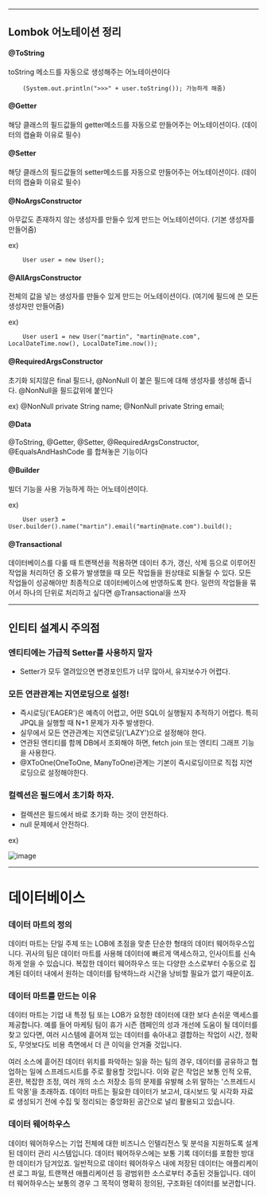-------------------------------------------------------------------------------------------------------------------------------------------


## Lombok 어노테이션 정리


#### @ToString 

toString 메소드를 자동으로 생성해주는 어노테이션이다


        (System.out.println(">>>" + user.toString()); 가능하게 해줌)



#### @Getter 


해당 클래스의 필드값들의 getter메소드를 자동으로 만들어주는 어노테이션이다. (데이터의 캡슐화 이유로 필수) 

#### @Setter 

해당 클래스의 필드값들의 setter메소드를 자동으로 만들어주는 어노테이션이다. (데이터의 캡슐화 이유로 필수) 

#### @NoArgsConstructor 

아무값도 존재하지 않는 생성자를 만들수 있게 만드는 어노테이션이다. (기본 생성자를 만들어줌) 

 ex) 
      
        User user = new User();



#### @AllArgsConstructor 

전체의 값을 넣는 생성자를 만들수 있게 만드는 어노테이션이다. (여기에 필드에 쓴 모든생성자만 만들어줌) 

 ex) 
      
        User user1 = new User("martin", "martin@nate.com", LocalDateTime.now(), LocalDateTime.now());

#### @RequiredArgsConstructor

초기화 되지않은 final 필드나, @NonNull 이 붙은 필드에 대해 생성자를 생성해 줍니다. @NonNull을 필드값위에 붙인다

 ex) 
           @NonNull
           private String name;
           @NonNull
           private String email;
           
#### @Data 

@ToString, @Getter, @Setter, @RequiredArgsConstructor, @EqualsAndHashCode 를 합쳐놓은 기능이다

#### @Builder 

빌더 기능을 사용 가능하게 하는 어노테이션이다.

 ex) 

        User user3 = User.builder().name("martin").email("martin@nate.com").build();
        

        
 #### @Transactional
  
데이터베이스를 다룰 때 트랜잭션을 적용하면 데이터 추가, 갱신, 삭제 등으로 이루어진 작업을 처리하던 중 오류가 발생했을 때 모든 작업들을 원상태로 되돌릴 수 있다. 모든 작업들이 성공해야만 최종적으로 데이터베이스에 반영하도록 한다. 일련의 작업들을 묶어서 하나의 단위로 처리하고 싶다면 @Transactional을 쓰자

-------------------------------------------------------------------------------------------------------------------------------------------


## 인티티 설계시 주의점



### 엔티티에는 가급적 Setter를 사용하지 말자

- Setter가 모두 열려있으면 변경포인트가 너무 많아서, 유지보수가 어렵다.


### 모든 연관관계는 지연로딩으로 설정!

- 즉시로딩('EAGER')은 예측이 어렵고, 어떤 SQL이 실행될지 추적하기 어렵다. 특히 JPQL을 실행할 때 N+1 문제가 자주 발생한다.
- 실무에서 모든 연관관계는 지연로딩('LAZY')으로 설정해야 한다.
- 연관된 엔티티를 함께 DB에서 조회해야 하면, fetch join 또는 엔티티 그래프 기능을 사용한다.
- @XToOne(OneToOne, ManyToOne)관계는 기본이 즉시로딩이므로 직접 지연로딩으로 설정해야한다.


### 컬렉션은 필드에서 초기화 하자.

- 컬렉션은 필드에서 바로 초기화 하는 것이 안전하다.
- null 문제에서 안전하다.

ex)
        
![image](https://github.com/Parkcharito/studySpringBootJPA/assets/100402443/26292a4a-04cb-4c75-962a-5bb056ea33e5)


-------------------------------------------------------------------------------------------------------------------------------------------


# 데이터베이스

### 데이터 마트의 정의

데이터 마트는 단일 주제 또는 LOB에 초점을 맞춘 단순한 형태의 데이터 웨어하우스입니다. 귀사의 팀은 데이터 마트를 사용해 데이터에 빠르게 액세스하고, 인사이트를 신속하게 얻을 수 있습니다. 복잡한 데이터 웨어하우스 또는 다양한 소스로부터 수동으로 집계된 데이터 내에서 원하는 데이터를 탐색하느라 시간을 낭비할 필요가 없기 때문이죠.


### 데이터 마트를 만드는 이유

데이터 마트는 기업 내 특정 팀 또는 LOB가 요청한 데이터에 대한 보다 손쉬운 액세스를 제공합니다. 예를 들어 마케팅 팀이 휴가 시즌 캠페인의 성과 개선에 도움이 될 데이터를 찾고 있다면, 여러 시스템에 흩어져 있는 데이터를 솎아내고 결합하는 작업이 시간, 정확도, 무엇보다도 비용 측면에서 더 큰 이익을 안겨줄 것입니다.

여러 소스에 흩어진 데이터 위치를 파악하는 일을 하는 팀의 경우, 데이터를 공유하고 협업하는 일에 스프레드시트를 주로 활용할 것입니다. 이와 같은 작업은 보통 인적 오류, 혼란, 복잡한 조정, 여러 개의 소스 저장소 등의 문제를 유발해 소위 말하는 '스프레드시트 악몽'을 초래하죠. 데이터 마트는 필요한 데이터가 보고서, 대시보드 및 시각화 자료로 생성되기 전에 수집 및 정리되는 중앙화된 공간으로 널리 활용되고 있습니다.

### 데이터 웨어하우스

데이터 웨어하우스는 기업 전체에 대한 비즈니스 인텔리전스 및 분석을 지원하도록 설계된 데이터 관리 시스템입니다. 데이터 웨어하우스에는 보통 기록 데이터를 포함한 방대한 데이터가 담겨있죠. 일반적으로 데이터 웨어하우스 내에 저장된 데이터는 애플리케이션 로그 파일, 트랜잭션 애플리케이션 등 광범위한 소스로부터 추출된 것들입니다. 데이터 웨어하우스는 보통의 경우 그 목적이 명확히 정의된, 구조화된 데이터를 보관합니다.



